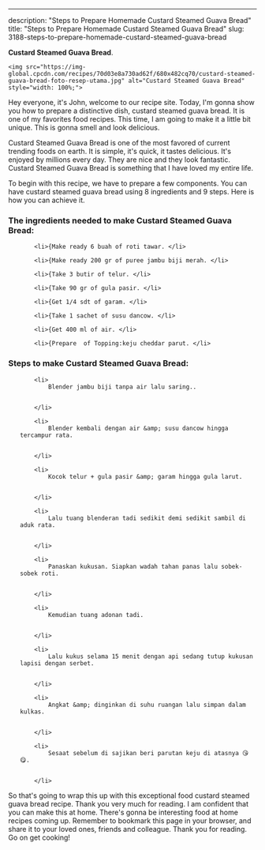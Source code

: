 ---
description: "Steps to Prepare Homemade Custard Steamed Guava Bread"
title: "Steps to Prepare Homemade Custard Steamed Guava Bread"
slug: 3188-steps-to-prepare-homemade-custard-steamed-guava-bread

<p>
	<strong>Custard Steamed Guava Bread</strong>. 
	
</p>
<p>
	
	<img src="https://img-global.cpcdn.com/recipes/70d03e8a730ad62f/680x482cq70/custard-steamed-guava-bread-foto-resep-utama.jpg" alt="Custard Steamed Guava Bread" style="width: 100%;">
	
	
</p>
<p>
	Hey everyone, it's John, welcome to our recipe site. Today, I'm gonna show you how to prepare a distinctive dish, custard steamed guava bread. It is one of my favorites food recipes. This time, I am going to make it a little bit unique. This is gonna smell and look delicious.
</p>
	
<p>
	
</p>
<p>
	Custard Steamed Guava Bread is one of the most favored of current trending foods on earth. It is simple, it's quick, it tastes delicious. It's enjoyed by millions every day. They are nice and they look fantastic. Custard Steamed Guava Bread is something that I have loved my entire life.
</p>

<p>
To begin with this recipe, we have to prepare a few components. You can have custard steamed guava bread using 8 ingredients and 9 steps. Here is how you can achieve it.
</p>

<h3>The ingredients needed to make Custard Steamed Guava Bread:</h3>

<ol>
	
		<li>{Make ready 6 buah of roti tawar. </li>
	
		<li>{Make ready 200 gr of puree jambu biji merah. </li>
	
		<li>{Take 3 butir of telur. </li>
	
		<li>{Take 90 gr of gula pasir. </li>
	
		<li>{Get 1/4 sdt of garam. </li>
	
		<li>{Take 1 sachet of susu dancow. </li>
	
		<li>{Get 400 ml of air. </li>
	
		<li>{Prepare  of Topping:keju cheddar parut. </li>
	
</ol>
<p>
	
</p>

<h3>Steps to make Custard Steamed Guava Bread:</h3>

<ol>
	
		<li>
			Blender jambu biji tanpa air lalu saring..
			
			
		</li>
	
		<li>
			Blender kembali dengan air &amp; susu dancow hingga tercampur rata.
			
			
		</li>
	
		<li>
			Kocok telur + gula pasir &amp; garam hingga gula larut.
			
			
		</li>
	
		<li>
			Lalu tuang blenderan tadi sedikit demi sedikit sambil di aduk rata.
			
			
		</li>
	
		<li>
			Panaskan kukusan. Siapkan wadah tahan panas lalu sobek-sobek roti.
			
			
		</li>
	
		<li>
			Kemudian tuang adonan tadi.
			
			
		</li>
	
		<li>
			Lalu kukus selama 15 menit dengan api sedang tutup kukusan lapisi dengan serbet.
			
			
		</li>
	
		<li>
			Angkat &amp; dinginkan di suhu ruangan lalu simpan dalam kulkas.
			
			
		</li>
	
		<li>
			Sesaat sebelum di sajikan beri parutan keju di atasnya 😘😋.
			
			
		</li>
	
</ol>

<p>
	
</p>

<p>
	So that's going to wrap this up with this exceptional food custard steamed guava bread recipe. Thank you very much for reading. I am confident that you can make this at home. There's gonna be interesting food at home recipes coming up. Remember to bookmark this page in your browser, and share it to your loved ones, friends and colleague. Thank you for reading. Go on get cooking!
</p>
